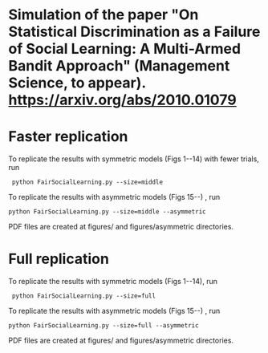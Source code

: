 # Simulation of the paper "On Statistical Discrimination as a Failure of Social Learning: A Multi-Armed Bandit Approach" (Management Science, to appear). https://arxiv.org/abs/2010.01079

# Faster replication

To replicate the results with symmetric models (Figs 1--14) with fewer trials, run
```
 python FairSocialLearning.py --size=middle
```
To replicate the results with asymmetric models (Figs 15--) , run 
```
python FairSocialLearning.py --size=middle --asymmetric
```

PDF files are created at figures/ and figures/asymmetric directories.

# Full replication

To replicate the results with symmetric models (Figs 1--14), run
```
 python FairSocialLearning.py --size=full
```
To replicate the results with asymmetric models (Figs 15--) , run 
```
python FairSocialLearning.py --size=full --asymmetric
```

PDF files are created at figures/ and figures/asymmetric directories.
